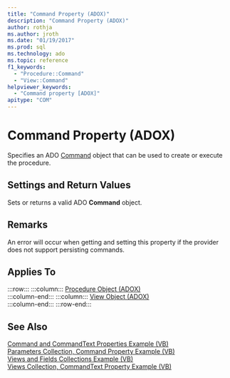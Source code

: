 ```yaml
---
title: "Command Property (ADOX)"
description: "Command Property (ADOX)"
author: rothja
ms.author: jroth
ms.date: "01/19/2017"
ms.prod: sql
ms.technology: ado
ms.topic: reference
f1_keywords:
  - "Procedure::Command"
  - "View::Command"
helpviewer_keywords:
  - "Command property [ADOX]"
apitype: "COM"
---
```

# Command Property (ADOX)
Specifies an ADO [Command](../ado-api/command-object-ado.md) object that can be used to create or execute the procedure.  
  
## Settings and Return Values  
 Sets or returns a valid ADO **Command** object.  
  
## Remarks  
 An error will occur when getting and setting this property if the provider does not support persisting commands.  
  
## Applies To  

:::row:::
    :::column:::
        [Procedure Object (ADOX)](./procedure-object-adox.md)  
    :::column-end:::
    :::column:::
        [View Object (ADOX)](./view-object-adox.md)  
    :::column-end:::
:::row-end:::

## See Also  
 [Command and CommandText Properties Example (VB)](./command-and-commandtext-properties-example-vb.md)   
 [Parameters Collection, Command Property Example (VB)](./parameters-collection-command-property-example-vb.md)   
 [Views and Fields Collections Example (VB)](./views-and-fields-collections-example-vb.md)   
 [Views Collection, CommandText Property Example (VB)](./views-collection-commandtext-property-example-vb.md)